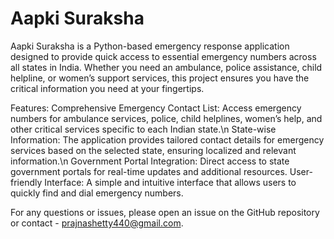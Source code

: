 # Aapki Suraksha #
Aapki Suraksha is a Python-based emergency response application designed to provide quick access to essential emergency numbers across all states in India. Whether you need an ambulance, police assistance, child helpline, or women’s support services, this project ensures you have the critical information you need at your fingertips.

Features:
Comprehensive Emergency Contact List: Access emergency numbers for ambulance services, police, child helplines, women’s help, and other critical services specific to each Indian state.\n
State-wise Information: The application provides tailored contact details for emergency services based on the selected state, ensuring localized and relevant information.\n
Government Portal Integration: Direct access to state government portals for real-time updates and additional resources.
User-friendly Interface: A simple and intuitive interface that allows users to quickly find and dial emergency numbers.

For any questions or issues, please open an issue on the GitHub repository or contact - prajnashetty440@gmail.com.
